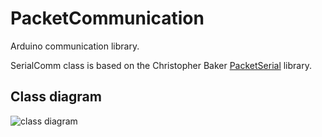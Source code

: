 # PacketCommunication
Arduino communication library. 

SerialComm class is based on the Christopher Baker [PacketSerial](https://github.com/bakercp/PacketSerial) library.



## Class diagram
![class diagram](https://i.ibb.co/JsSvQrV/Copy-of-Copy-of-Drone-Full-Code-Structure-v1-Comm-fragment.png)

